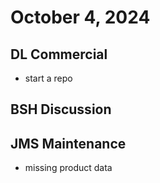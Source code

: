 # October 4, 2024

## DL Commercial
- start a repo

## BSH Discussion

## JMS Maintenance
- missing product data